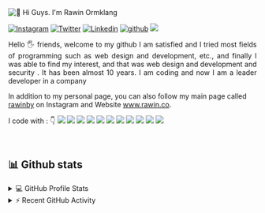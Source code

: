 <img src="https://i.imgur.com/q32kQKM.png" alt="👋 Hi Guys. I'm Rawin Ormklang" title="👋 Hi Guys. I'm Rawin Ormklang"/>

<div align="left">

[![Instagram](https://img.shields.io/badge/rawinby-%23E4405F.svg?style=for-the-badge&logo=Instagram&logoColor=white&color=D12B7A)](https://www.instagram.com/rawinby/)
[![Twitter](https://img.shields.io/badge/rawinby-%231DA1F2.svg?style=for-the-badge&logo=Twitter&logoColor=white&color=2296E9)](https://www.twitter.com/rawinby/)
[![Linkedin](https://img.shields.io/badge/rawinby-%231DA1F2.svg?style=for-the-badge&logo=Linkedin&logoColor=white&color=1A7AB5)](https://www.linkedin.com/in/rawinby//)
[![github](https://img.shields.io/badge/rawinby-12100E.svg?style=for-the-badge&logo=github&logoColor=white)](https://github.com/rawinby/)
![](https://komarev.com/ghpvc/?username=rawinby&label=PROFILE+VIEWS&style=for-the-badge&color=brightgreen)

 
</div>  
<p align="justify"> 
Hello 🖐️ friends, welcome to my github
I am satisfied and I tried most fields of programming such as web design and development, etc., and finally I was able to find my interest, and that was web design and development and security . It has been almost 10 years. I am coding and now I am a leader developer in a company
&nbsp;

In addition to my personal page, you can also follow my main page called <a href="https://www.instagram.com/rawinby/">rawinby</a> on Instagram and Website <a href="https://www.rawin.co">www.rawin.co</a>.
</p>


<p align="left">
I code with :  👇
<img src="https://img.shields.io/badge/HTML-239120?style=for-the-badge&logo=html5&logoColor=white&color=DA4D25"/>  
<img src="https://img.shields.io/badge/CSS-239120?&style=for-the-badge&logo=css3&logoColor=white&color=166DAF"/>
<img src="https://img.shields.io/badge/JavaScript-F7DF1E?style=for-the-badge&logo=javascript&logoColor=white&color=E6B523"/> 
<img src="https://img.shields.io/badge/SCSS-F7DF1E?style=for-the-badge&logo=sass&logoColor=white&color=C76494"/> 
<img src="https://img.shields.io/badge/less-F7DF1E?style=for-the-badge&logo=less&logoColor=white&color=2A4C82"/> 
<img src="https://img.shields.io/badge/TypeScript-F7DF1E?style=for-the-badge&logo=typescript&logoColor=white&color=1874C2"/> 
<img src="https://img.shields.io/badge/PHP-F7DF1E?style=for-the-badge&logo=php&logoColor=white&color=7377AD"/> 
<img src="https://img.shields.io/badge/Bootstrap-3776AB?style=for-the-badge&logo=bootstrap&logoColor=white&color=701BEF"/> 
<img src="https://img.shields.io/badge/React-3776AB?style=for-the-badge&logo=react&logoColor=white&color=30C6F7"/> 
<img src="https://img.shields.io/badge/Angular-3776AB?style=for-the-badge&logo=Angular&logoColor=white&color=D20030"/> 
<img src="https://img.shields.io/badge/Vue.js-3776AB?style=for-the-badge&logo=Vue.js&logoColor=white&color=3FB27F"/> 

</p>

&nbsp;
&nbsp;
## 📊 Github stats


<details> 
  <summary>💻 GitHub Profile Stats</summary>
  <br/>
    <a href="https://github.com/anuraghazra/github-readme-stats"><img alt="rawinby's Github Stats" src="https://github-readme-stats.vercel.app/api/?username=rawinby&show_icons=true&count_private=true&theme=default&hide_border=true&bg_color=fff&title_color=00E676&icon_color=00E676" height="192px"/></a>
  <a href="https://github.com/anuraghazra/github-readme-stats"><img alt="rawinby's Top Languages" src="https://github-readme-stats.vercel.app/api/top-langs/?username=rawinby&langs_count=8&layout=compact&theme=default&hide_border=true&bg_color=fff&title_color=000&icon_color=000&hide=Jupyter%20Notebook" height="192px"/></a>
  <br/>
</details>

<details>
  <summary>⚡ Recent GitHub Activity</summary>
  <br/>
<a href="https://github.com/ashutosh00710/github-readme-activity-graph"><img alt="rzashakeri's Activity Graph" src="https://activity-graph.herokuapp.com/graph/?username=rawinby&bg_color=fff&color=000&line=00E676&point=000&hide_border=true" /></a>
</details>

